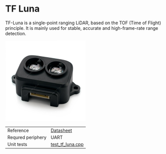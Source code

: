 # TF Luna

TF-Luna is a single-point ranging LiDAR, based on the TOF (Time of Flight) principle. It is mainly used for stable, accurate and high-frame-rate range detection.

<img src="https://github.com/ZilantRobotics/libperiph/blob/docs/assets/sensors/rangefinder/tf_luna.jpg?raw=true" alt="drawing" width="256">

|   |   |
| - | - |
| Reference | [Datasheet](https://files.seeedstudio.com/wiki/Grove-TF_Mini_LiDAR/res/SJ-PM-TF-Luna-A03-Product-Manual.pdf) |
| Requred periphery | UART |
| Unit tests | [test_tf_luna.cpp](../../../tests/sensors/rangefinder/test_tf_luna.cpp) |
